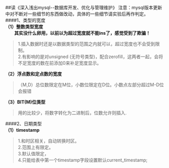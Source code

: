 ##读《深入浅出mysql--数据库开发、优化与管理维护》
注意：mysql版本更新中对不断对一些细节的东西做改动，具体的一些细节请实验后再作判定。
####1、类型的宽度  
**（1）整数类型宽度  
　　其实没什么卵用，以前以为超过宽度就不能ins了，感觉受到了欺骗！**
> 1.插入数据时还是以数据类型的范围之内就可以，超过宽度也不会受到限制。  
> 2.有影响的是对unsigned (无符号类型)，配合zerofill，这两者一起，会将不足宽度的数在前添加0来补足宽度显示。
   
**（2）浮点数和定点数的宽度**  
> （M,D）总位数限定在M位，小数位限定在D位。小数点左部分超过M-D位会报错  

**（3）BIT(M)位类型**
> 用的比较少，将数字转化为二进制后，位数允许则插入.  
 
####2、日期类型  
**（1）timestamp**
> 1.和时区相关，自动转换时区。  
> 2.范围上有限定。  
> 3.默认值限定，  
> 4.只能给表中第一个timestamp字段设置默认current_timestamp;